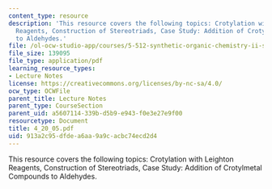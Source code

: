 ```yaml
---
content_type: resource
description: 'This resource covers the following topics: Crotylation with Leighton
  Reagents, Construction of Stereotriads, Case Study: Addition of Crotylmetal Compounds
  to Aldehydes.'
file: /ol-ocw-studio-app/courses/5-512-synthetic-organic-chemistry-ii-spring-2005/913a2c95dfdea6aa9a9cacbc74ecd2d4_4_20_05.pdf
file_size: 139095
file_type: application/pdf
learning_resource_types:
- Lecture Notes
license: https://creativecommons.org/licenses/by-nc-sa/4.0/
ocw_type: OCWFile
parent_title: Lecture Notes
parent_type: CourseSection
parent_uid: a5607114-339b-d5b9-e943-f0e3e27e9f00
resourcetype: Document
title: 4_20_05.pdf
uid: 913a2c95-dfde-a6aa-9a9c-acbc74ecd2d4
---
```

This resource covers the following topics: Crotylation with Leighton Reagents, Construction of Stereotriads, Case Study: Addition of Crotylmetal Compounds to Aldehydes.